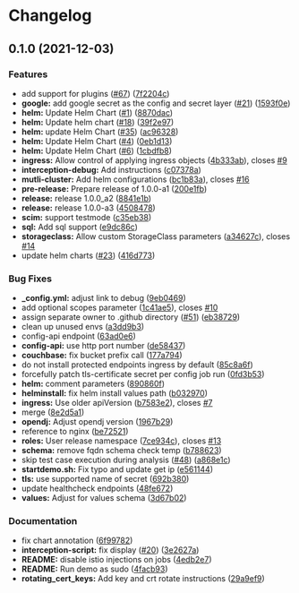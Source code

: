 # Changelog

## 0.1.0 (2021-12-03)


### Features

* add support for plugins ([#67](https://www.github.com/JanssenProject/jans-cloud-native/issues/67)) ([7f2204c](https://www.github.com/JanssenProject/jans-cloud-native/commit/7f2204cb186902ebdc0d1f6ae1d321f3c5eeea5b))
* **google:** add google secret as the config and secret layer ([#21](https://www.github.com/JanssenProject/jans-cloud-native/issues/21)) ([1593f0e](https://www.github.com/JanssenProject/jans-cloud-native/commit/1593f0e944e4395ecd8a26f78d31d2b03313e069))
* **helm:** Update Helm Chart ([#1](https://www.github.com/JanssenProject/jans-cloud-native/issues/1)) ([8870dac](https://www.github.com/JanssenProject/jans-cloud-native/commit/8870dac4afaf80063fba6314d288ee6c98d83d69))
* **helm:** Update helm chart ([#18](https://www.github.com/JanssenProject/jans-cloud-native/issues/18)) ([39f2e97](https://www.github.com/JanssenProject/jans-cloud-native/commit/39f2e977bb8ce7b94e642a46a35af1dc9b71c887))
* **helm:** update Helm Chart ([#35](https://www.github.com/JanssenProject/jans-cloud-native/issues/35)) ([ac96328](https://www.github.com/JanssenProject/jans-cloud-native/commit/ac9632806b2fb33fcdb87a10ce357daae4b8cad0))
* **helm:** Update Helm Chart ([#4](https://www.github.com/JanssenProject/jans-cloud-native/issues/4)) ([0eb1d13](https://www.github.com/JanssenProject/jans-cloud-native/commit/0eb1d13314d4ffcd2d2303c9eb902129669b7188))
* **helm:** Update Helm Chart ([#6](https://www.github.com/JanssenProject/jans-cloud-native/issues/6)) ([1cbdfb8](https://www.github.com/JanssenProject/jans-cloud-native/commit/1cbdfb8a946bc13d0fda7191b0970f0287fe49d3))
* **ingress:** Allow control of applying ingress objects ([4b333ab](https://www.github.com/JanssenProject/jans-cloud-native/commit/4b333ab68306252ed1e1eefdadb4b27eee560c9f)), closes [#9](https://www.github.com/JanssenProject/jans-cloud-native/issues/9)
* **interception-debug:** Add instructions ([c07378a](https://www.github.com/JanssenProject/jans-cloud-native/commit/c07378a1c47f75ddbea3cdd4631a5bbc1590fa89))
* **mutli-cluster:** Add helm configurations ([bc1b83a](https://www.github.com/JanssenProject/jans-cloud-native/commit/bc1b83aa0ebc81bf084c1eb5d15b6f7a86dfc613)), closes [#16](https://www.github.com/JanssenProject/jans-cloud-native/issues/16)
* **pre-release:** Prepare release of 1.0.0-a1 ([200e1fb](https://www.github.com/JanssenProject/jans-cloud-native/commit/200e1fb7c7d36c421e7a7dd415cad4c19b6932fd))
* **release:** release 1.0.0_a2 ([8841e1b](https://www.github.com/JanssenProject/jans-cloud-native/commit/8841e1bc74e5db8a7893f9707ab3f695ab839546))
* **release:** release 1.0.0-a3 ([4508478](https://www.github.com/JanssenProject/jans-cloud-native/commit/4508478a103e2bab311c6cecce9be3f372f92d46))
* **scim:** support testmode ([c35eb38](https://www.github.com/JanssenProject/jans-cloud-native/commit/c35eb38cd8e71c58e557a7f96962925d52b8d75b))
* **sql:** Add sql support ([e9dc86c](https://www.github.com/JanssenProject/jans-cloud-native/commit/e9dc86c4e7f02727588a7da587ad1d14216d3c59))
* **storageclass:** Allow custom StorageClass parameters ([a34627c](https://www.github.com/JanssenProject/jans-cloud-native/commit/a34627c55cca28421cd4a674edab7c9da0438272)), closes [#14](https://www.github.com/JanssenProject/jans-cloud-native/issues/14)
* update helm charts ([#23](https://www.github.com/JanssenProject/jans-cloud-native/issues/23)) ([416d773](https://www.github.com/JanssenProject/jans-cloud-native/commit/416d7732253ed9d985bdcc88f04347f76657eb8a))


### Bug Fixes

* **_config.yml:** adjust link to debug ([9eb0469](https://www.github.com/JanssenProject/jans-cloud-native/commit/9eb04690d286725be355435329f87c14f2334ba2))
* add optional scopes parameter ([1c41ae5](https://www.github.com/JanssenProject/jans-cloud-native/commit/1c41ae5c59415838e8f0c5eff214551f67d3007b)), closes [#10](https://www.github.com/JanssenProject/jans-cloud-native/issues/10)
* assign separate owner to .github directory ([#51](https://www.github.com/JanssenProject/jans-cloud-native/issues/51)) ([eb38729](https://www.github.com/JanssenProject/jans-cloud-native/commit/eb387297c41de6208b28caeb152e8d436e839bd1))
* clean up unused envs ([a3dd9b3](https://www.github.com/JanssenProject/jans-cloud-native/commit/a3dd9b306187aaf998ededc4a9be1f4893e3f832))
* config-api endpoint ([63ad0e6](https://www.github.com/JanssenProject/jans-cloud-native/commit/63ad0e6706b34c04489fa0a5a05e92bca75a9351))
* **config-api:** use http port number ([de58437](https://www.github.com/JanssenProject/jans-cloud-native/commit/de584378da812549d45c99e19f3b457ea35f682c))
* **couchbase:** fix bucket prefix call ([177a794](https://www.github.com/JanssenProject/jans-cloud-native/commit/177a79472e64f70881eaa973b81fce2d79512e24))
* do not install protected endpoints ingress by default ([85c8a6f](https://www.github.com/JanssenProject/jans-cloud-native/commit/85c8a6f5954300542b8924134a3df4d533fcb1bd))
* forcefully patch tls-certificate secret per config job run ([0fd3b53](https://www.github.com/JanssenProject/jans-cloud-native/commit/0fd3b532cd60e82b9ecb5d1c12a7cd1b0271bd48))
* **helm:** comment parameters ([890860f](https://www.github.com/JanssenProject/jans-cloud-native/commit/890860f60332319597c55ea6194458f95e98aeab))
* **helminstall:** fix helm install values path ([b032970](https://www.github.com/JanssenProject/jans-cloud-native/commit/b0329702801fa4a18cc5b2b02ce265f54b60c86a))
* **ingress:** Use older apiVersion ([b7583e2](https://www.github.com/JanssenProject/jans-cloud-native/commit/b7583e251553cdf69e178330d609f3462d8af222)), closes [#7](https://www.github.com/JanssenProject/jans-cloud-native/issues/7)
* merge ([8e2d5a1](https://www.github.com/JanssenProject/jans-cloud-native/commit/8e2d5a124bb0c070672af67d72d42f34429831a0))
* **opendj:** Adjust opendj version ([1967b29](https://www.github.com/JanssenProject/jans-cloud-native/commit/1967b2917c7f9117a7f35546e054af1db6906d45))
* reference to nginx ([be72521](https://www.github.com/JanssenProject/jans-cloud-native/commit/be72521fe24834a162164ed7fbe65c503ae06903))
* **roles:** User release namespace ([7ce934c](https://www.github.com/JanssenProject/jans-cloud-native/commit/7ce934c9bca8dcffe6f52316d3297f9802dd4d5c)), closes [#13](https://www.github.com/JanssenProject/jans-cloud-native/issues/13)
* **schema:** remove fqdn schema check temp ([b788623](https://www.github.com/JanssenProject/jans-cloud-native/commit/b788623638f4bdc1428e4a6057359c678bc47102))
* skip test case execution during analysis ([#48](https://www.github.com/JanssenProject/jans-cloud-native/issues/48)) ([a868e1c](https://www.github.com/JanssenProject/jans-cloud-native/commit/a868e1c9cce944727a7e946d3cfffe7003f73030))
* **startdemo.sh:** Fix typo and update get ip ([e561144](https://www.github.com/JanssenProject/jans-cloud-native/commit/e561144496d8214dc58d86883f741e106e960222))
* **tls:** use supported name of secret ([692b380](https://www.github.com/JanssenProject/jans-cloud-native/commit/692b380e4403f104bbb182b5265bd395c607374d))
* update healthcheck endpoints ([48fe672](https://www.github.com/JanssenProject/jans-cloud-native/commit/48fe67294d140e3ac5248416075278c061d04d90))
* **values:** Adjust for values schema ([3d67b02](https://www.github.com/JanssenProject/jans-cloud-native/commit/3d67b0246c60eab8d7cc6db8bf7fc142ff24719a))


### Documentation

* fix chart annotation ([6f99782](https://www.github.com/JanssenProject/jans-cloud-native/commit/6f997824a50b60b9d92d47a1a204b15f5d84a032))
* **interception-script:** fix display ([#20](https://www.github.com/JanssenProject/jans-cloud-native/issues/20)) ([3e2627a](https://www.github.com/JanssenProject/jans-cloud-native/commit/3e2627a732dcb9a6eb72681051d27c6c71313451))
* **README:** disable istio injections on jobs ([4edb2e7](https://www.github.com/JanssenProject/jans-cloud-native/commit/4edb2e7d1a5c882956a13f76afca30be14b28883))
* **README:** Run demo as sudo ([4facb93](https://www.github.com/JanssenProject/jans-cloud-native/commit/4facb93fa94e72f3311d86468ded4f05fb87cb08))
* **rotating_cert_keys:** Add key and crt rotate instructions ([29a9ef9](https://www.github.com/JanssenProject/jans-cloud-native/commit/29a9ef9a4838b71fd78a63b4486d52cfc5e3f0c5))
